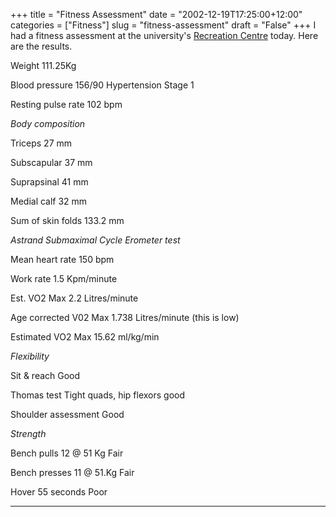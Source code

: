 +++
title = "Fitness Assessment"
date = "2002-12-19T17:25:00+12:00"
categories = ["Fitness"]
slug = "fitness-assessment"
draft = "False"
+++
I had a fitness assessment at the university's [Recreation
Centre](https://www2.auckland.ac.nz/recreation/) today. Here are the
results.

Weight 111.25Kg

Blood pressure 156/90 Hypertension Stage 1

Resting pulse rate 102 bpm

_Body composition_

Triceps 27 mm

Subscapular 37 mm

Suprapsinal 41 mm

Medial calf 32 mm

Sum of skin folds 133.2 mm

_Astrand Submaximal
 Cycle Erometer test_

Mean heart rate 150 bpm

Work rate 1.5 Kpm/minute

Est. VO2 Max 2.2 Litres/minute

Age corrected V02 Max 1.738 Litres/minute (this is
 low)

Estimated VO2 Max 15.62 ml/kg/min

_Flexibility_

Sit & reach Good

Thomas test Tight quads, hip flexors good

Shoulder assessment Good

_Strength_

Bench pulls 12 @ 51 Kg Fair

Bench presses 11 @ 51.Kg Fair

Hover 55 seconds Poor

------------------------------------------------------
